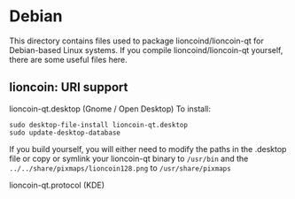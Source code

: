 
Debian
====================
This directory contains files used to package lioncoind/lioncoin-qt
for Debian-based Linux systems. If you compile lioncoind/lioncoin-qt yourself, there are some useful files here.

## lioncoin: URI support ##


lioncoin-qt.desktop  (Gnome / Open Desktop)
To install:

	sudo desktop-file-install lioncoin-qt.desktop
	sudo update-desktop-database

If you build yourself, you will either need to modify the paths in
the .desktop file or copy or symlink your lioncoin-qt binary to `/usr/bin`
and the `../../share/pixmaps/lioncoin128.png` to `/usr/share/pixmaps`

lioncoin-qt.protocol (KDE)


